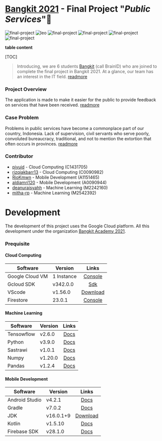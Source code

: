 # [Bangkit 2021](https://bangkit.academy "Bangkit Site") -  Final Project "*Public Services*"🤵

![final-project](https://img.shields.io/github/forks/piyuid/final-project?style=social) ![leo](https://img.shields.io/github/stars/piyuid/final-project?style=social) ![final-project](https://img.shields.io/github/license/piyuid/final-project?style=social) ![final-project](https://img.shields.io/github/contributors/piyuid/final-project?style=social) ![final-project](https://img.shields.io/github/last-commit/piyuid/final-project/main?style=social) ![final-project](https://img.shields.io/github/v/release/piyuid/final-project?include_prereleases&style=social)

**table content**

[TOC]

> Introducing, we are 6 students [Bangkit](https://bangkit.academy "Bangkit Site") (call BrainID) who are joined to complete the final project in Bangkit 2021. At a glance, our team has an interest in the IT field. [readmore](https://github.com/piyuid/final-project/wiki/Project-Overview#greetings-from-brainid)

### Project Overview

The application is made to make it easier for the public to provide feedback on services that have been received. [readmore](https://github.com/piyuid/final-project/wiki/Project-Overview#project-overview)

### Case Problem

Problems in public services have become a commonplace part of our country, Indonesia. Lack of supervision, civil servants who serve poorly, convoluted bureaucracy, traditional, and not to mention the extortion that often occurs in provinces. [readmore](https://github.com/piyuid/final-project/wiki/Project-Overview#case-problem)

### Contributor

- [piyuid](https://github.com/piyuid) - Cloud Computing (C1431705)
- [rizqiakbarr13](https://github.com/rizqiakbarr13) - Cloud Computing (C0090982)
- [RioKmwn](https://github.com/Riokmwn) - Mobile Development (A1151465)
- [aldiamri120](https://github.com/aldiamri120) - Mobile Development (A0090944)
- [deanuraisyahh](https://github.com/deanuraisyahh) - Machine Learning (M2242160)
- [mitha-rp](https://github.com/mitha-rp) - Machine Learning (M2542392)

# Development

The development of this project uses the Google Cloud platform. All this development under the organization [Bangkit Academy 2021](https://bangkit.academy/).

### Prequisite

#### Cloud Computing

| Software  | Version | Links |
| ------------- | ------------- | :-------------: |
| Google Cloud VM  | 1 Instance  | [Console](https://console.cloud.google.com/) |
| Gcloud SDK  | v342.0.0  | [Sdk](https://cloud.google.com/sdk/docs/install) |
| VScode  | v1.56.0  | [Download](https://code.visualstudio.com/) |
| Firestore  | 23.0.1  | [Console](https://cloud.google.com/firestore/) |

#### Machine Learning

| Software  | Version | Links |
| ------------- | ------------- | :-------------: |
| Tensowflow  | v2.6.0  | [Docs](https://www.tensorflow.org/lite/guide/model_maker) |
| Python  | v3.9.0  | [Docs](https://www.tensorflow.org/lite/guide/model_maker) |
| Sastrawi  | v1.0.1  | [Docs](https://pypi.org/project/Sastrawi/) |
| Numpy  | v1.20.0  | [Docs](https://numpy.org/doc/stable/) |
| Pandas  | v1.2.4  | [Docs](https://numpy.org/doc/stable/) |


#### Mobile Development

| Software  | Version | Links |
| ------------- | ------------- | :-------------: |
| Android Studio  | v4.2.1  | [Docs](https://developer.android.com/studio/releases) |
| Gradle  | v7.0.2  | [Docs](https://gradle.org/releases/) |
| JDK  | v16.0.1+9  | [Download](https://www.azul.com/downloads/) |
| Kotlin  | v1.5.10  | [Docs](https://kotlinlang.org/releases.html) |
| Firebase SDK  | v28.1.0  | [Docs](https://firebase.google.com/support/release-notes/android#kotlin+ktx) |
